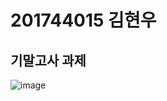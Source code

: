 # 201744015 김현우
## 기말고사 과제
![image](https://user-images.githubusercontent.com/34102064/122383298-a9304b00-cfa5-11eb-9f04-b4b97bc8df04.png)
